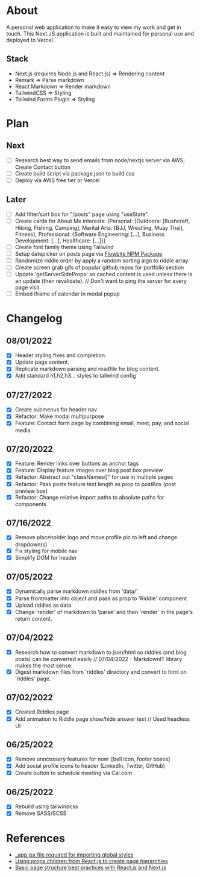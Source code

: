# About
A personal web application to make it easy to view my work and get in touch. This Next.JS application is built and maintained for personal use and deployed to Vercel. 
## Stack
+ Next.js (requires Node.js and React.js) => Rendering content
+ Remark => Parse markdown  
+ React Markdown => Render markdown  
+ TailwindCSS => Styling  
+ Tailwind Forms Plugin => Styling  
# Plan
## Next
+ [ ] Research best way to send emails from node/nextjs server via AWS; Create Contact button  
+ [ ] Create build script via package.json to build css    
+ [ ] Deploy via AWS free tier or Vercel  
## Later
+ [ ] Add filter/sort box for "/posts" page using "useState".  
+ [ ] Create cards for About Me interests: {Personal: {Outdoors: [Bushcraft, Hiking, Fishing, Camping], Marital Arts: [BJJ, Wrestling, Muay Thai], Fitness}, Professional: {Software Engineering: [...], Business Development: [...], Healthcare: [...]}}  
+ [ ] Create font family theme using Tailwind  
+ [ ] Setup datepicker on posts page via [Flowbite NPM Package](https://github.com/themesberg/flowbite/blob/main/content/plugins/datepicker.md#javascript)
+ [ ] Randomize riddle order by apply a random sorting algo to riddle array.  
+ [ ] Create screen grab gifs of popular github repos for portfolio section  
+ [ ] Update 'getServerSideProps' so cached content is used unless there is an update (then revalidate). // Don't want to ping the server for every page visit.  
+ [ ] Embed iframe of calendar in modal popup  
# Changelog
## 08/01/2022
+ [x] Header styling fixes and completion.  
+ [x] Update page content.  
+ [x] Replicate markdown parsing and readfile for blog content.  
+ [x] Add standard h1,h2,h3... styles to tailwind config  
## 07/27/2022
+ [x] Create submenus for header nav  
+ [x] Refactor: Make modal multipurpose  
+ [x] Feature: Contact form page by combining email, meet, pay, and social media  
## 07/20/2022
+ [x] Feature: Render links over buttons as anchor tags  
+ [x] Feature: Display feature images over blog post box preview  
+ [x] Refactor: Abstract out "classNames()" for use in multiple pages  
+ [x] Refactor: Pass posts feature text length as prop to postBox (post preview box)  
+ [x] Refactor: Change relative import paths to absolute paths for components  
## 07/16/2022
+ [x] Remove placeholder logo and move profile pic to left and change dropdown(s)  
+ [x] Fix styling for mobile nav  
+ [x] Simplify DOM for header  
## 07/05/2022
+ [x] Dynamically parse markdown riddles from 'data/'  
+ [x] Parse frontmatter into object and pass as prop to 'Riddle' component  
+ [x] Upload riddles as data  
+ [x] Change 'render' of markdown to 'parse' and then 'render' in the page's return content.  
## 07/04/2022
+ [x] Research how to convert markdown to json/html so riddles (and blog posts) can be converted easily // 07/04/2022 - MarkdownIT library makes the most sense.   
+ [x] Digest markdown files from 'riddles' directory and convert to html on 'riddles' page.  
## 07/02/2022
+ [x] Created Riddles page
+ [x] Add animation to Riddle page show/hide answer text // Used headless UI  
## 06/25/2022  
+ [x] Remove unncessary features for now: [bell icon, footer boxes]  
+ [x] Add social profile icons to header (LinkedIn, Twitter, GitHub)  
+ [x] Create button to schedule meeting via Cal.com  
## 06/25/2022  
+ [x] Rebuild using tailwindcss  
+ [x] Remove SASS/SCSS  
# References
+ [_app.jsx file required for importing global styles](https://nextjs.org/learn/basics/assets-metadata-css/global-styles)
+ [Using props.children from React.js to create page hierarchies](https://codeburst.io/a-complete-guide-to-props-children-in-react-c315fab74e7c)
+ [Basic page structure best practices with React.js and Next.js](https://reacttricks.com/learn-react-by-building-websites-with-next/)
